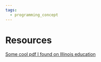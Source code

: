 ```yaml
---
tags:
  - programming_concept
---
```


# Resources
[Some cool pdf I found on Illinois education](https://jeffe.cs.illinois.edu/teaching/algorithms/book/02-backtracking.pdf)